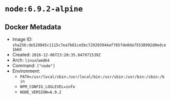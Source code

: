 # `node:6.9.2-alpine`

## Docker Metadata

- Image ID: `sha256:de529845c1115c7ea7b81ce5bc729203944af7657de0da75538992d0edce1b69`
- Created: `2016-12-06T23:20:35.847971539Z`
- Arch: `linux`/`amd64`
- Command: `["node"]`
- Environment:
  - `PATH=/usr/local/sbin:/usr/local/bin:/usr/sbin:/usr/bin:/sbin:/bin`
  - `NPM_CONFIG_LOGLEVEL=info`
  - `NODE_VERSION=6.9.2`
